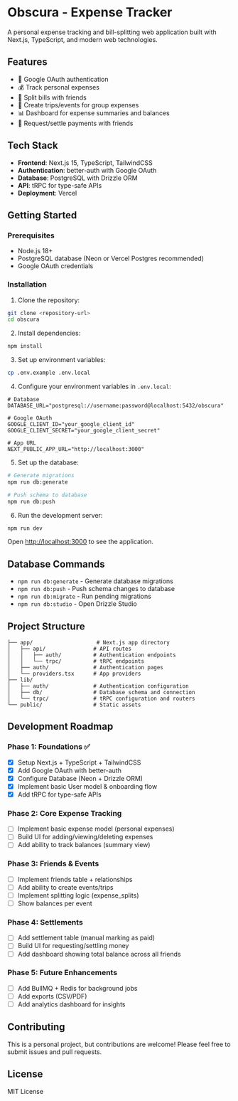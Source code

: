 # Obscura - Expense Tracker

A personal expense tracking and bill-splitting web application built with Next.js, TypeScript, and modern web technologies.

## Features

- 🔐 Google OAuth authentication
- 💰 Track personal expenses
- 👥 Split bills with friends
- 🎉 Create trips/events for group expenses
- 📊 Dashboard for expense summaries and balances
- 💸 Request/settle payments with friends

## Tech Stack

- **Frontend**: Next.js 15, TypeScript, TailwindCSS
- **Authentication**: better-auth with Google OAuth
- **Database**: PostgreSQL with Drizzle ORM
- **API**: tRPC for type-safe APIs
- **Deployment**: Vercel

## Getting Started

### Prerequisites

- Node.js 18+ 
- PostgreSQL database (Neon or Vercel Postgres recommended)
- Google OAuth credentials

### Installation

1. Clone the repository:
```bash
git clone <repository-url>
cd obscura
```

2. Install dependencies:
```bash
npm install
```

3. Set up environment variables:
```bash
cp .env.example .env.local
```

4. Configure your environment variables in `.env.local`:
```env
# Database
DATABASE_URL="postgresql://username:password@localhost:5432/obscura"

# Google OAuth
GOOGLE_CLIENT_ID="your_google_client_id"
GOOGLE_CLIENT_SECRET="your_google_client_secret"

# App URL
NEXT_PUBLIC_APP_URL="http://localhost:3000"
```

5. Set up the database:
```bash
# Generate migrations
npm run db:generate

# Push schema to database
npm run db:push
```

6. Run the development server:
```bash
npm run dev
```

Open [http://localhost:3000](http://localhost:3000) to see the application.

## Database Commands

- `npm run db:generate` - Generate database migrations
- `npm run db:push` - Push schema changes to database
- `npm run db:migrate` - Run pending migrations
- `npm run db:studio` - Open Drizzle Studio

## Project Structure

```
├── app/                    # Next.js app directory
│   ├── api/               # API routes
│   │   ├── auth/          # Authentication endpoints
│   │   └── trpc/          # tRPC endpoints
│   ├── auth/              # Authentication pages
│   └── providers.tsx      # App providers
├── lib/
│   ├── auth/              # Authentication configuration
│   ├── db/                # Database schema and connection
│   └── trpc/              # tRPC configuration and routers
└── public/                # Static assets
```

## Development Roadmap

### Phase 1: Foundations ✅
- [x] Setup Next.js + TypeScript + TailwindCSS
- [x] Add Google OAuth with better-auth
- [x] Configure Database (Neon + Drizzle ORM)
- [x] Implement basic User model & onboarding flow
- [x] Add tRPC for type-safe APIs

### Phase 2: Core Expense Tracking
- [ ] Implement basic expense model (personal expenses)
- [ ] Build UI for adding/viewing/deleting expenses
- [ ] Add ability to track balances (summary view)

### Phase 3: Friends & Events
- [ ] Implement friends table + relationships
- [ ] Add ability to create events/trips
- [ ] Implement splitting logic (expense_splits)
- [ ] Show balances per event

### Phase 4: Settlements
- [ ] Add settlement table (manual marking as paid)
- [ ] Build UI for requesting/settling money
- [ ] Add dashboard showing total balance across all friends

### Phase 5: Future Enhancements
- [ ] Add BullMQ + Redis for background jobs
- [ ] Add exports (CSV/PDF)
- [ ] Add analytics dashboard for insights

## Contributing

This is a personal project, but contributions are welcome! Please feel free to submit issues and pull requests.

## License

MIT License
